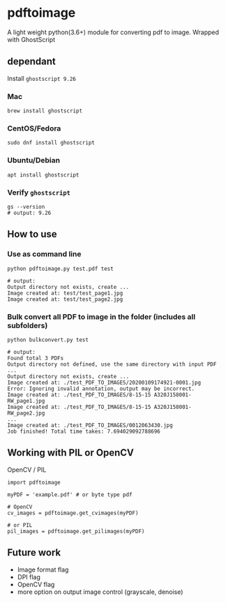 # pdftoimage
A light weight python(3.6+) module for converting pdf to image. Wrapped with GhostScript

## dependant
Install `ghostscript 9.26`
### Mac
```
brew install ghostscript
```
### CentOS/Fedora
```
sudo dnf install ghostscript
```
### Ubuntu/Debian
```
apt install ghostscript
```
### Verify `ghostscript`
```
gs --version
# output: 9.26
```

## How to use
### Use as command line
```
python pdftoimage.py test.pdf test

# output:
Output directory not exists, create ...
Image created at: test/test_page1.jpg
Image created at: test/test_page2.jpg
```
### Bulk convert all PDF to image in the folder (includes all subfolders)
```
python bulkconvert.py test

# output:
Found total 3 PDFs
Output directory not defined, use the same directory with input PDF ...
Output directory not exists, create ...
Image created at: ./test_PDF_TO_IMAGES/20200109174921-0001.jpg
Error: Ignoring invalid annotation, output may be incorrect.
Image created at: ./test_PDF_TO_IMAGES/8-15-15 A320J158001-RW_page1.jpg
Image created at: ./test_PDF_TO_IMAGES/8-15-15 A320J158001-RW_page2.jpg
...
Image created at: ./test_PDF_TO_IMAGES/0012063430.jpg
Job finished! Total time takes: 7.694029092788696
```

## Working with PIL or OpenCV
OpenCV / PIL
```
import pdftoimage

myPDF = 'example.pdf' # or byte type pdf

# OpenCV
cv_images = pdftoimage.get_cvimages(myPDF)

# or PIL
pil_images = pdftoimage.get_pilimages(myPDF)
```

## Future work
- Image format flag
- DPI flag
- OpenCV flag
- more option on output image control (grayscale, denoise)
